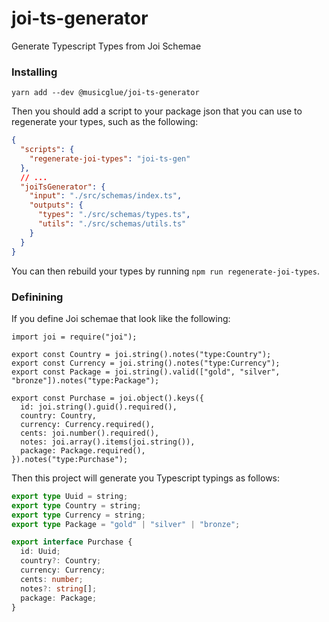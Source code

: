 # joi-ts-generator
Generate Typescript Types from Joi Schemae

### Installing

```
yarn add --dev @musicglue/joi-ts-generator
```

Then you should add a script to your package json that you can use to regenerate your types,
such as the following:

```json
{
  "scripts": {
    "regenerate-joi-types": "joi-ts-gen"
  },
  // ...
  "joiTsGenerator": {
    "input": "./src/schemas/index.ts",
    "outputs": {
      "types": "./src/schemas/types.ts",
      "utils": "./src/schemas/utils.ts"
    }
  }
}
```

You can then rebuild your types by running `npm run regenerate-joi-types`.

### Definining

If you define Joi schemae that look like the following:

```es6
import joi = require("joi");

export const Country = joi.string().notes("type:Country");
export const Currency = joi.string().notes("type:Currency");
export const Package = joi.string().valid(["gold", "silver", "bronze"]).notes("type:Package");

export const Purchase = joi.object().keys({
  id: joi.string().guid().required(),
  country: Country,
  currency: Currency.required(),
  cents: joi.number().required(),
  notes: joi.array().items(joi.string()),
  package: Package.required(),
}).notes("type:Purchase");
```

Then this project will generate you Typescript typings as follows:

```ts
export type Uuid = string;
export type Country = string;
export type Currency = string;
export type Package = "gold" | "silver" | "bronze";

export interface Purchase {
  id: Uuid;
  country?: Country;
  currency: Currency;
  cents: number;
  notes?: string[];
  package: Package;
}
```
